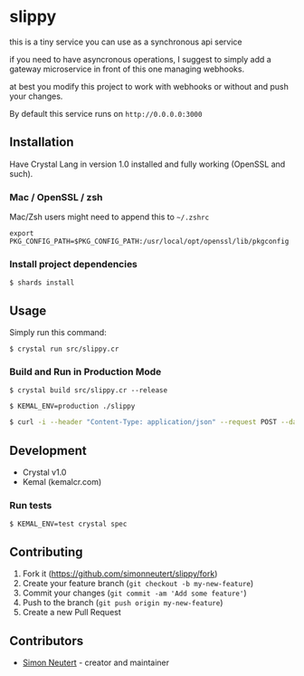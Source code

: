 # slippy

this is a tiny service you can use as a synchronous api service

if you need to have asyncronous operations, I suggest to simply add a gateway microservice in front of this one managing webhooks.

at best you modify this project to work with webhooks or without and push your changes.

By default this service runs on `http://0.0.0.0:3000`

## Installation

Have Crystal Lang in version 1.0 installed and fully working (OpenSSL and such).

### Mac / OpenSSL / zsh
Mac/Zsh users might need to append this to `~/.zshrc`

`export PKG_CONFIG_PATH=$PKG_CONFIG_PATH:/usr/local/opt/openssl/lib/pkgconfig`

### Install project dependencies

`$ shards install`

## Usage

Simply run this command:

`$ crystal run src/slippy.cr`
### Build and Run in Production Mode

`$ crystal build src/slippy.cr --release`

`$ KEMAL_ENV=production ./slippy`

``` bash
$ curl -i --header "Content-Type: application/json" --request POST --data '{"zoom": 14, "pois": [{"lat":50.0, "lng":8.0}, {"lat":50.0, "lng":8.0}, {"lat":51.0, "lng":8.0}, ]}' http://localhost:3000/geopoints
```

## Development

- Crystal v1.0
- Kemal (kemalcr.com)

### Run tests

`$ KEMAL_ENV=test crystal spec`

## Contributing

1. Fork it (<https://github.com/simonneutert/slippy/fork>)
2. Create your feature branch (`git checkout -b my-new-feature`)
3. Commit your changes (`git commit -am 'Add some feature'`)
4. Push to the branch (`git push origin my-new-feature`)
5. Create a new Pull Request

## Contributors

- [Simon Neutert](https://github.com/simonneutert) - creator and maintainer
